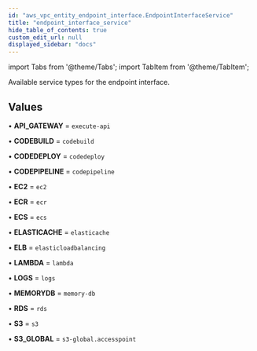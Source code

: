 ```yaml
---
id: "aws_vpc_entity_endpoint_interface.EndpointInterfaceService"
title: "endpoint_interface_service"
hide_table_of_contents: true
custom_edit_url: null
displayed_sidebar: "docs"
---
```


import Tabs from '@theme/Tabs';
import TabItem from '@theme/TabItem';

Available service types for the endpoint interface.

## Values

• **API\_GATEWAY** = `execute-api`

• **CODEBUILD** = `codebuild`

• **CODEDEPLOY** = `codedeploy`

• **CODEPIPELINE** = `codepipeline`

• **EC2** = `ec2`

• **ECR** = `ecr`

• **ECS** = `ecs`

• **ELASTICACHE** = `elasticache`

• **ELB** = `elasticloadbalancing`

• **LAMBDA** = `lambda`

• **LOGS** = `logs`

• **MEMORYDB** = `memory-db`

• **RDS** = `rds`

• **S3** = `s3`

• **S3\_GLOBAL** = `s3-global.accesspoint`
